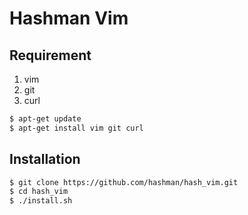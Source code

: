 # Hashman Vim

## Requirement
1. vim
2. git
3. curl

```bash
$ apt-get update
$ apt-get install vim git curl
```

## Installation

```bash
$ git clone https://github.com/hashman/hash_vim.git
$ cd hash_vim
$ ./install.sh
```
